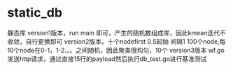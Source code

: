 # static_db
静态库
version1版本，run main 即可，产生的随机数组成库，因此kmean迭代不收敛，自行更换即可
version2版本，十个nodefirst 0.5起始 间隔1 100个node,每10个node在0-1，1-2.。。之间随机，因此聚类很均匀，10个
version3版本 wf.go发送http请求，通过直接15行的payload然后执行db_test.go进行基准测试
